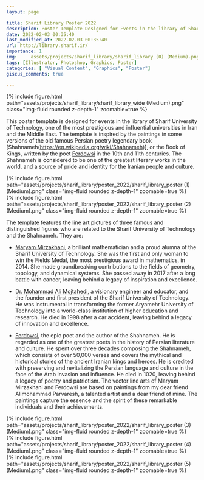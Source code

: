 ```yaml
---
layout: page

title: Sharif Library Poster 2022
description: Poster Template Designed for Events in the library of Sharif University of Technology
date: 2022-02-03 00:35:40
last_modified_at: 2022-02-03 00:35:40 
url: http://library.sharif.ir/
importance: 1
img:     assets/projects/sharif_library/sharif_library (0) (Medium).png
tags: [Illustrator, Photoshop, Graphics, Poster]
categories: [ "Visual Content", "Graphics", "Poster"]
giscus_comments: true

---
```

<div class="row mt-3">
    <div class="col-sm mt-3 mt-md-0">
        {% include figure.html path="assets/projects/sharif_library/sharif_library_wide (Medium).png" class="img-fluid rounded z-depth-1" zoomable=true %}
    </div>
</div>

This poster template is designed for events in the library of Sharif University of Technology, one of the most prestigious and influential universities in Iran and the Middle East. The template is inspired by the paintings in some versions of the old famous Persian poetry legendary book [Shahnameh(https://en.wikipedia.org/wiki/Shahnameh)], or the Book of Kings, written by the poet [Ferdowsi](https://en.wikipedia.org/wiki/Ferdowsi) in the 10th and 11th centuries. The Shahnameh is considered to be one of the greatest literary works in the world, and a source of pride and identity for the Iranian people and culture.

<div class="row mt-3">
    <div class="col-sm mt-3 mt-md-0">
        {% include figure.html path="assets/projects/sharif_library/poster_2022/sharif_library_poster (1) (Medium).png" class="img-fluid rounded z-depth-1" zoomable=true %}
    </div>
    <div class="col-sm mt-3 mt-md-0">
        {% include figure.html path="assets/projects/sharif_library/poster_2022/sharif_library_poster (2) (Medium).png" class="img-fluid rounded z-depth-1" zoomable=true %}
    </div> 
</div> 

The template features the line art pictures of three famous and distinguished figures who are related to the Sharif University of Technology and the Shahnameh. They are:

- [Maryam Mirzakhani](https://en.wikipedia.org/wiki/Maryam_Mirzakhani), a brilliant mathematician and a proud alumna of the Sharif University of Technology. She was the first and only woman to win the Fields Medal, the most prestigious award in mathematics, in 2014. She made groundbreaking contributions to the fields of geometry, topology, and dynamical systems. She passed away in 2017 after a long battle with cancer, leaving behind a legacy of inspiration and excellence.

- [Dr. Mohammad Ali Mojtahedi](https://en.wikipedia.org/wiki/Mohammad_Ali_Mojtahedi), a visionary engineer and educator, and the founder and first president of the Sharif University of Technology. He was instrumental in transforming the former Aryamehr University of Technology into a world-class institution of higher education and research. He died in 1998 after a car accident, leaving behind a legacy of innovation and excellence.

- [Ferdowsi](https://en.wikipedia.org/wiki/Ferdowsi), the epic poet and the author of the Shahnameh. He is regarded as one of the greatest poets in the history of Persian literature and culture. He spent over three decades composing the Shahnameh, which consists of over 50,000 verses and covers the mythical and historical stories of the ancient Iranian kings and heroes. He is credited with preserving and revitalizing the Persian language and culture in the face of the Arab invasion and influence. He died in 1020, leaving behind a legacy of poetry and patriotism.
The vector line arts of Maryam Mirzakhani and Ferdowsi are based on paintings from my dear friend Alimohammad Parvaresh, a talented artist and a dear friend of mine. The paintings capture the essence and the spirit of these remarkable individuals and their achievements.
    
<div class="row mt-3">
    <div class="col-sm mt-3 mt-md-0">
        {% include figure.html path="assets/projects/sharif_library/poster_2022/sharif_library_poster (3) (Medium).png" class="img-fluid rounded z-depth-1" zoomable=true %}
    </div>
    <div class="col-sm mt-3 mt-md-0">
        {% include figure.html path="assets/projects/sharif_library/poster_2022/sharif_library_poster (4) (Medium).png" class="img-fluid rounded z-depth-1" zoomable=true %}
    </div> 
    <div class="col-sm mt-3 mt-md-0">
        {% include figure.html path="assets/projects/sharif_library/poster_2022/sharif_library_poster (5) (Medium).png" class="img-fluid rounded z-depth-1" zoomable=true %}
    </div>
</div>


